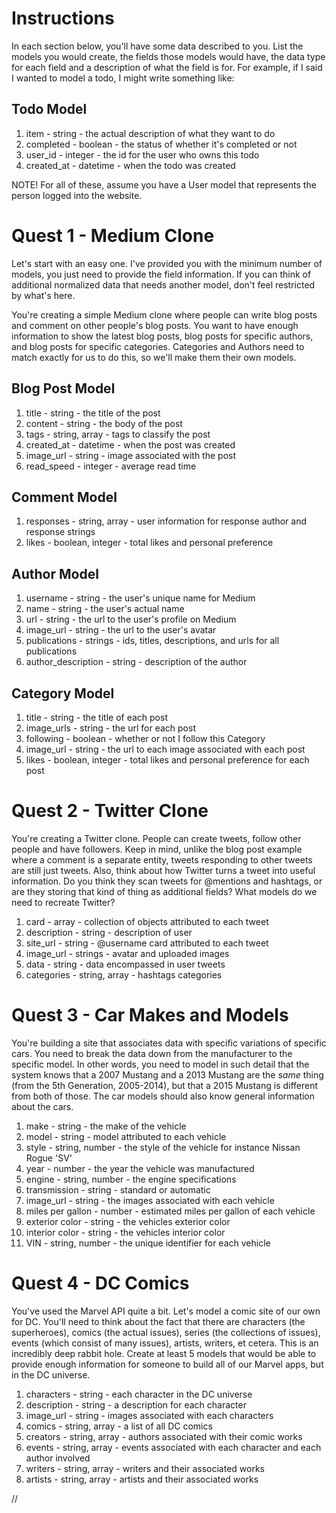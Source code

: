 # Instructions

In each section below, you'll have some data described to you. List the models you would create, the fields those models would have, the data type for each field and a description of what the field is for. For example, if I said I wanted to model a todo, I might write something like:

## Todo Model
1. item - string - the actual description of what they want to do
2. completed - boolean - the status of whether it's completed or not
3. user_id - integer - the id for the user who owns this todo
4. created_at - datetime - when the todo was created

NOTE! For all of these, assume you have a User model that represents the person logged into the website.



# Quest 1 - Medium Clone

Let's start with an easy one. I've provided you with the minimum number of models, you just need to provide the field information. If you can think of additional normalized data that needs another model, don't feel restricted by what's here.

You're creating a simple Medium clone where people can write blog posts and comment on other people's blog posts. You want to have enough information to show the latest blog posts, blog posts for specific authors, and blog posts for specific categories. Categories and Authors need to match exactly for us to do this, so we'll make them their own models.

## Blog Post Model
1. title - string - the title of the post
2. content - string - the body of the post
3. tags - string, array - tags to classify the post
4. created_at - datetime - when the post was created
5. image_url - string - image associated with the post
6. read_speed - integer - average read time

## Comment Model
1. responses - string, array - user information for response author and response strings
2. likes - boolean, integer - total likes and personal preference

## Author Model
1. username - string - the user's unique name for Medium
2. name - string - the user's actual name
3. url - string - the url to the user's profile on Medium
4. image_url - string - the url to the user's avatar
5. publications - strings - ids, titles, descriptions, and urls for all publications
6. author_description - string - description of the author

## Category Model
1. title - string - the title of each post
2. image_urls - string - the url for each post
3. following - boolean - whether or not I follow this Category
4. image_url - string - the url to each image associated with each post
5. likes - boolean, integer - total likes and personal preference for each post





# Quest 2 - Twitter Clone

You're creating a Twitter clone. People can create tweets, follow other people and have followers. Keep in mind, unlike the blog post example where a comment is a separate entity, tweets responding to other tweets are still just tweets. Also, think about how Twitter turns a tweet into useful information. Do you think they scan tweets for @mentions and hashtags, or are they storing that kind of thing as additional fields? What models do we need to recreate Twitter?

1. card - array - collection of objects attributed to each tweet
2. description - string - description of user
3. site_url - string - @username card attributed to each tweet
4. image_url - strings - avatar and uploaded images
5. data - string - data encompassed in user tweets
6. categories - string, array - hashtags categories




# Quest 3 - Car Makes and Models

You're building a site that associates data with specific variations of specific cars. You need to break the data down from the manufacturer to the specific model. In other words, you need to model in such detail that the system knows that a 2007 Mustang and a 2013 Mustang are the _same_ thing (from the 5th Generation, 2005-2014), but that a 2015 Mustang is different from both of those. The car models should also know general information about the cars.

1. make - string - the make of the vehicle
2. model - string - model attributed to each vehicle
3. style - string, number - the style of the vehicle for instance Nissan Rogue 'SV'
4. year - number - the year the vehicle was manufactured
5. engine - string, number - the engine specifications
6. transmission - string - standard or automatic
7. image_url - string - the images associated with each vehicle
8. miles per gallon - number - estimated miles per gallon of each vehicle
9. exterior color - string - the vehicles exterior color
10. interior color - string - the vehicles interior color
11. VIN - string, number - the unique identifier for each vehicle




# Quest 4 - DC Comics

You've used the Marvel API quite a bit. Let's model a comic site of our own for DC. You'll need to think about the fact that there are characters (the superheroes), comics (the actual issues), series (the collections of issues), events (which consist of many issues), artists, writers, et cetera. This is an incredibly deep rabbit hole. Create at least 5 models that would be able to provide enough information for someone to build all of our Marvel apps, but in the DC universe.

1. characters - string - each character in the DC universe
2. description - string - a description for each character
3. image_url - string - images associated with each characters
4. comics - string, array - a list of all DC comics
5. creators - string, array - authors associated with their comic works
6. events - string, array - events associated with each character and each author involved
7. writers - string, array - writers and their associated works
8. artists - string, array - artists and their associated works

//
